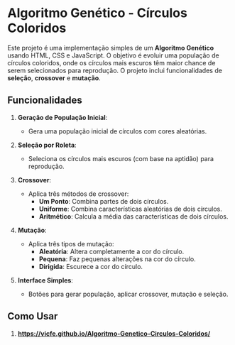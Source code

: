 # Algoritmo Genético - Círculos Coloridos

Este projeto é uma implementação simples de um **Algoritmo Genético** usando HTML, CSS e JavaScript. O objetivo é evoluir uma população de círculos coloridos, onde os círculos mais escuros têm maior chance de serem selecionados para reprodução. O projeto inclui funcionalidades de **seleção**, **crossover** e **mutação**.

## Funcionalidades

1. **Geração de População Inicial**:
   - Gera uma população inicial de círculos com cores aleatórias.

2. **Seleção por Roleta**:
   - Seleciona os círculos mais escuros (com base na aptidão) para reprodução.

3. **Crossover**:
   - Aplica três métodos de crossover:
     - **Um Ponto**: Combina partes de dois círculos.
     - **Uniforme**: Combina características aleatórias de dois círculos.
     - **Aritmético**: Calcula a média das características de dois círculos.

4. **Mutação**:
   - Aplica três tipos de mutação:
     - **Aleatória**: Altera completamente a cor do círculo.
     - **Pequena**: Faz pequenas alterações na cor do círculo.
     - **Dirigida**: Escurece a cor do círculo.

5. **Interface Simples**:
   - Botões para gerar população, aplicar crossover, mutação e seleção.

## Como Usar

1. **https://vicfe.github.io/Algoritmo-Genetico-Circulos-Coloridos/**
